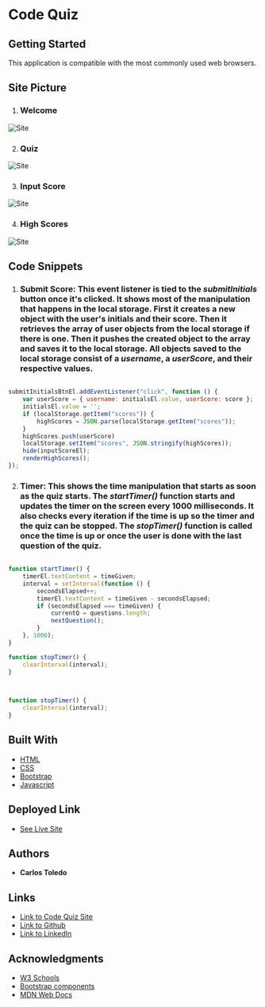 # Code Quiz



## Getting Started

This application is compatible with the most commonly used web browsers.

## Site Picture

1. ### Welcome 

![Site](assets/images/site-pic.png)

2. ### Quiz

![Site](assets/images/site-pic.png)

3. ### Input Score 

![Site](assets/images/site-pic.png)


4. ### High Scores 

![Site](assets/images/site-pic.png)



## Code Snippets

1. ### Submit Score: This event listener is tied to the _submitInitials_ button once it's clicked. It shows most of the manipulation that happens in the local storage. First it creates a new object with the user's initials and their score. Then it retrieves the array of user objects from the local storage if there is one. Then it pushes the created object to the array and saves it to the local storage. All objects saved to the local storage consist of a _username_, a _userScore_, and their respective values.

```javascript

submitInitialsBtnEl.addEventListener("click", function () {
    var userScore = { username: initialsEl.value, userScore: score };
    initialsEl.value = '';
    if (localStorage.getItem("scores")) {
        highScores = JSON.parse(localStorage.getItem("scores"));
    }
    highScores.push(userScore)
    localStorage.setItem("scores", JSON.stringify(highScores));
    hide(inputScoreEl);
    renderHighScores();
});

```

2. ### Timer: This shows the time manipulation that starts as soon as the quiz starts. The _startTimer()_ function starts and updates the timer on the screen every 1000 milliseconds. It also checks every iteration if the time is up so the timer and the quiz can be stopped. The _stopTimer()_ function is called once the time is up or once the user is done with the last question of the quiz.

```javascript

function startTimer() {
    timerEl.textContent = timeGiven;
    interval = setInterval(function () {
        secondsElapsed++;
        timerEl.textContent = timeGiven - secondsElapsed;
        if (secondsElapsed === timeGiven) {
            currentQ = questions.length;
            nextQuestion();
        }
    }, 1000);
}

function stopTimer() {
    clearInterval(interval);
}
    
```
```javascript

function stopTimer() {
    clearInterval(interval);
}

```

## Built With

* [HTML](https://developer.mozilla.org/en-US/docs/Web/HTML)
* [CSS](https://developer.mozilla.org/en-US/docs/Web/CSS)
* [Bootstrap](https://getbootstrap.com/)
* [Javascript](https://www.javascript.com/)

## Deployed Link

* [See Live Site](https://kqarlos.github.io/code-quiz)

## Authors

 * **Carlos Toledo** 

 ## Links

- [Link to Code Quiz Site](https://github.com/kqarlos/code-quiz)
- [Link to Github](https://www.github.com/kqarlos)
- [Link to LinkedIn](https://www.linkedin.com/in/carlos-toledo415/)


## Acknowledgments

* [W3 Schools](https://www.w3schools.com/)
* [Bootstrap components](https://getbootstrap.com/docs/4.4/components/navbar/)
* [MDN Web Docs](https://developer.mozilla.org/en-US/docs/Web/API/Document_Object_Model)